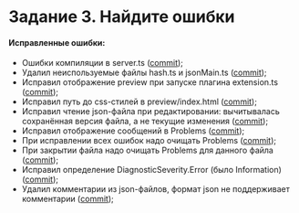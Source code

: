 # Задание 3. Найдите ошибки

#### Исправленные ошибки:

- Ошибки компиляции в server.ts ([commit](https://github.com/mpoliakov/shri-2020-task-3/commit/9a4dc050ccc851fcae3800ceed389d89728edb6c#diff-916156c481141bfcd08c6ae40ce10e00));
- Удалил неиспользуемые файлы hash.ts и jsonMain.ts ([commit](https://github.com/mpoliakov/shri-2020-task-3/commit/b3e24e74ae1d61a564e2e2520b97ba671f5f9512));
- Исправил отображение preview при запуске плагина extension.ts ([commit](https://github.com/mpoliakov/shri-2020-task-3/commit/ba37f389a7287574b344258bc39982771c314ada#diff-45327f86d4438556066de133327f4ca2));
- Исправил путь до css-стилей в preview/index.html ([commit](https://github.com/mpoliakov/shri-2020-task-3/commit/af00318216fb283c14e29e789dd84fd86ac6abfa#diff-274a1e6fb043a4f561e619b11c706ad3));
- Исправил чтение json-файла при редактировании: вычитывалась сохранённая версия файла, а не текущие изменения ([commit](https://github.com/mpoliakov/shri-2020-task-3/commit/dcf1ae8096777fd1a84afaddaed619ae58ccea07#diff-916156c481141bfcd08c6ae40ce10e00));
- Исправил отображение сообщений в Problems ([commit](https://github.com/mpoliakov/shri-2020-task-3/commit/251a8bf4082e7f92c11703120b14336e187dc368#diff-105a25db2fd03476fc2d5672bc256a8c));
- При исправлении всех ошибок надо очищать Problems ([commit](https://github.com/mpoliakov/shri-2020-task-3/commit/792de3429c6e2df99b2274badf77dc7cdf2ca716#diff-916156c481141bfcd08c6ae40ce10e00));
- При закрытии файла надо очищать Problems для данного файла ([commit](https://github.com/mpoliakov/shri-2020-task-3/commit/e4801d85b1c528be26ff78f804e0ea9d6eb3583a#diff-916156c481141bfcd08c6ae40ce10e00));
- Исправил определение DiagnosticSeverity.Error (было Information) ([commit](https://github.com/mpoliakov/shri-2020-task-3/commit/5ae32c14fb011f77b2397e7b34e7661e2f7bcc06#diff-916156c481141bfcd08c6ae40ce10e00));
- Удалил комментарии из json-файлов, формат json не поддерживает комментарии ([commit](https://github.com/mpoliakov/shri-2020-task-3/commit/46c82ba729841563cc6778c148bf10b4717676bd#diff-24c73412592dac9d8b9a739107c2c905));
